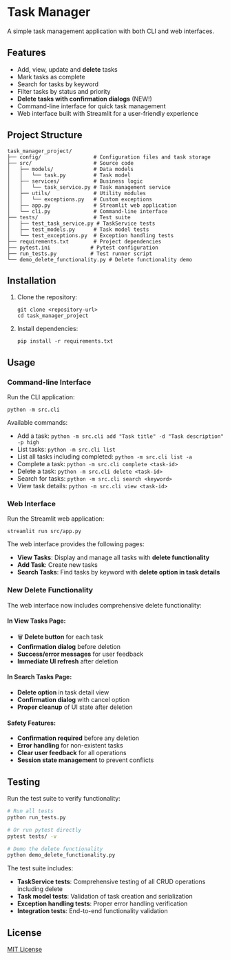 # Task Manager

A simple task management application with both CLI and web interfaces.

## Features

- Add, view, update and **delete** tasks
- Mark tasks as complete
- Search for tasks by keyword
- Filter tasks by status and priority
- **Delete tasks with confirmation dialogs** (NEW!)
- Command-line interface for quick task management
- Web interface built with Streamlit for a user-friendly experience

## Project Structure

```
task_manager_project/
├── config/                 # Configuration files and task storage
├── src/                    # Source code
│   ├── models/             # Data models
│   │   └── task.py         # Task model
│   ├── services/           # Business logic
│   │   └── task_service.py # Task management service
│   ├── utils/              # Utility modules
│   │   └── exceptions.py   # Custom exceptions
│   ├── app.py              # Streamlit web application
│   └── cli.py              # Command-line interface
├── tests/                  # Test suite
│   ├── test_task_service.py # TaskService tests
│   ├── test_models.py      # Task model tests
│   └── test_exceptions.py  # Exception handling tests
├── requirements.txt        # Project dependencies
├── pytest.ini             # Pytest configuration
├── run_tests.py           # Test runner script
└── demo_delete_functionality.py # Delete functionality demo
```

## Installation

1. Clone the repository:
   ```
   git clone <repository-url>
   cd task_manager_project
   ```

2. Install dependencies:
   ```
   pip install -r requirements.txt
   ```

## Usage

### Command-line Interface

Run the CLI application:

```
python -m src.cli
```

Available commands:

- Add a task: `python -m src.cli add "Task title" -d "Task description" -p high`
- List tasks: `python -m src.cli list`
- List all tasks including completed: `python -m src.cli list -a`
- Complete a task: `python -m src.cli complete <task-id>`
- Delete a task: `python -m src.cli delete <task-id>`
- Search for tasks: `python -m src.cli search <keyword>`
- View task details: `python -m src.cli view <task-id>`

### Web Interface

Run the Streamlit web application:

```
streamlit run src/app.py
```

The web interface provides the following pages:
- **View Tasks**: Display and manage all tasks with **delete functionality**
- **Add Task**: Create new tasks
- **Search Tasks**: Find tasks by keyword with **delete option in task details**

### New Delete Functionality

The web interface now includes comprehensive delete functionality:

#### In View Tasks Page:
- 🗑️ **Delete button** for each task
- **Confirmation dialog** before deletion
- **Success/error messages** for user feedback
- **Immediate UI refresh** after deletion

#### In Search Tasks Page:
- **Delete option** in task detail view
- **Confirmation dialog** with cancel option
- **Proper cleanup** of UI state after deletion

#### Safety Features:
- **Confirmation required** before any deletion
- **Error handling** for non-existent tasks
- **Clear user feedback** for all operations
- **Session state management** to prevent conflicts

## Testing

Run the test suite to verify functionality:

```bash
# Run all tests
python run_tests.py

# Or run pytest directly
pytest tests/ -v

# Demo the delete functionality
python demo_delete_functionality.py
```

The test suite includes:
- **TaskService tests**: Comprehensive testing of all CRUD operations including delete
- **Task model tests**: Validation of task creation and serialization
- **Exception handling tests**: Proper error handling verification
- **Integration tests**: End-to-end functionality validation



## License

[MIT License](LICENSE)
